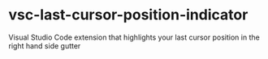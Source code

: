 # vsc-last-cursor-position-indicator
Visual Studio Code extension that highlights your last cursor position in the right hand side gutter
